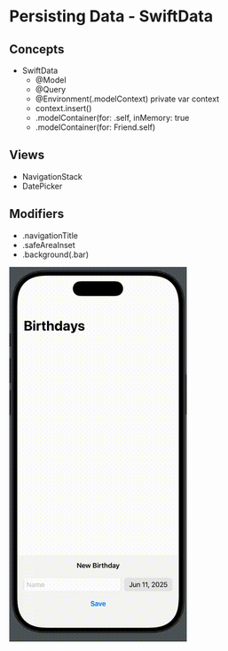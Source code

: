 # Persisting Data - SwiftData

## Concepts
- SwiftData
  - @Model 
  - @Query
  - @Environment(\.modelContext) private var context
  - context.insert(<your-model-instance>)
  - .modelContainer(for: <Model>.self, inMemory: true
  - .modelContainer(for: Friend.self)

## Views
- NavigationStack
- DatePicker

## Modifiers
- .navigationTitle
- .safeAreaInset
- .background(.bar)


![Demo](README_assets/output.gif)


